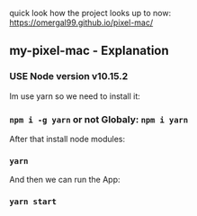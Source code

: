 quick look how the project looks up to now: https://omergal99.github.io/pixel-mac/

## my-pixel-mac - Explanation

### USE Node version v10.15.2

Im use yarn so we need to install it:
### `npm i -g yarn` or not Globaly: `npm i yarn`

After that install node modules:
### `yarn`

And then we can run the App:
### `yarn start`

